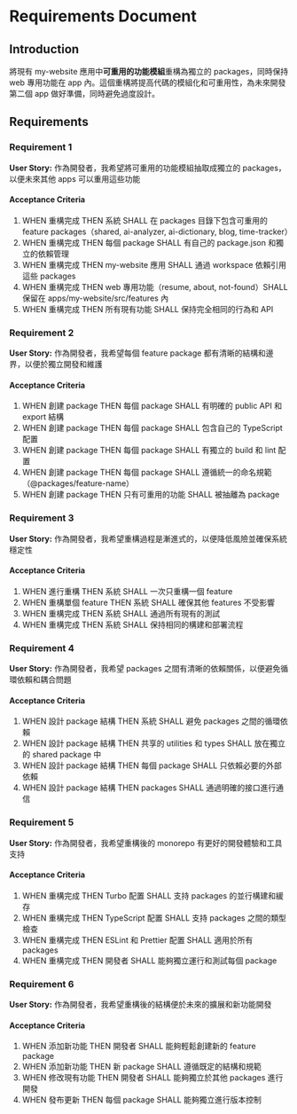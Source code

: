 # Requirements Document

## Introduction

將現有 my-website 應用中**可重用的功能模組**重構為獨立的 packages，同時保持 web 專用功能在 app 內。這個重構將提高代碼的模組化和可重用性，為未來開發第二個 app 做好準備，同時避免過度設計。

## Requirements

### Requirement 1

**User Story:** 作為開發者，我希望將可重用的功能模組抽取成獨立的 packages，以便未來其他 apps 可以重用這些功能

#### Acceptance Criteria

1. WHEN 重構完成 THEN 系統 SHALL 在 packages 目錄下包含可重用的 feature packages（shared, ai-analyzer, ai-dictionary, blog, time-tracker）
2. WHEN 重構完成 THEN 每個 package SHALL 有自己的 package.json 和獨立的依賴管理
3. WHEN 重構完成 THEN my-website 應用 SHALL 通過 workspace 依賴引用這些 packages
4. WHEN 重構完成 THEN web 專用功能（resume, about, not-found）SHALL 保留在 apps/my-website/src/features 內
5. WHEN 重構完成 THEN 所有現有功能 SHALL 保持完全相同的行為和 API

### Requirement 2

**User Story:** 作為開發者，我希望每個 feature package 都有清晰的結構和邊界，以便於獨立開發和維護

#### Acceptance Criteria

1. WHEN 創建 package THEN 每個 package SHALL 有明確的 public API 和 export 結構
2. WHEN 創建 package THEN 每個 package SHALL 包含自己的 TypeScript 配置
3. WHEN 創建 package THEN 每個 package SHALL 有獨立的 build 和 lint 配置
4. WHEN 創建 package THEN 每個 package SHALL 遵循統一的命名規範（@packages/feature-name）
5. WHEN 創建 package THEN 只有可重用的功能 SHALL 被抽離為 package

### Requirement 3

**User Story:** 作為開發者，我希望重構過程是漸進式的，以便降低風險並確保系統穩定性

#### Acceptance Criteria

1. WHEN 進行重構 THEN 系統 SHALL 一次只重構一個 feature
2. WHEN 重構單個 feature THEN 系統 SHALL 確保其他 features 不受影響
3. WHEN 重構完成 THEN 系統 SHALL 通過所有現有的測試
4. WHEN 重構完成 THEN 系統 SHALL 保持相同的構建和部署流程

### Requirement 4

**User Story:** 作為開發者，我希望 packages 之間有清晰的依賴關係，以便避免循環依賴和耦合問題

#### Acceptance Criteria

1. WHEN 設計 package 結構 THEN 系統 SHALL 避免 packages 之間的循環依賴
2. WHEN 設計 package 結構 THEN 共享的 utilities 和 types SHALL 放在獨立的 shared package 中
3. WHEN 設計 package 結構 THEN 每個 package SHALL 只依賴必要的外部依賴
4. WHEN 設計 package 結構 THEN packages SHALL 通過明確的接口進行通信

### Requirement 5

**User Story:** 作為開發者，我希望重構後的 monorepo 有更好的開發體驗和工具支持

#### Acceptance Criteria

1. WHEN 重構完成 THEN Turbo 配置 SHALL 支持 packages 的並行構建和緩存
2. WHEN 重構完成 THEN TypeScript 配置 SHALL 支持 packages 之間的類型檢查
3. WHEN 重構完成 THEN ESLint 和 Prettier 配置 SHALL 適用於所有 packages
4. WHEN 重構完成 THEN 開發者 SHALL 能夠獨立運行和測試每個 package

### Requirement 6

**User Story:** 作為開發者，我希望重構後的結構便於未來的擴展和新功能開發

#### Acceptance Criteria

1. WHEN 添加新功能 THEN 開發者 SHALL 能夠輕鬆創建新的 feature package
2. WHEN 添加新功能 THEN 新 package SHALL 遵循既定的結構和規範
3. WHEN 修改現有功能 THEN 開發者 SHALL 能夠獨立於其他 packages 進行開發
4. WHEN 發布更新 THEN 每個 package SHALL 能夠獨立進行版本控制
